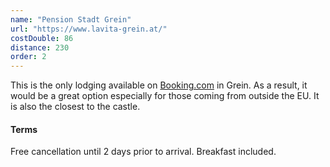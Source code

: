 ```yaml
---
name: "Pension Stadt Grein"
url: "https://www.lavita-grein.at/"
costDouble: 86
distance: 230
order: 2
---
```


This is the only lodging available on [Booking.com](https://www.booking.com/hotel/at/pension-stadt-grein.en-gb.html?checkin=2021-08-27;checkout=2021-08-29;group_adults=2) in Grein. As a result, it would be a great option especially for those coming from outside the EU. It is also the closest to the castle.

#### Terms

Free cancellation until 2 days prior to arrival. Breakfast included.
